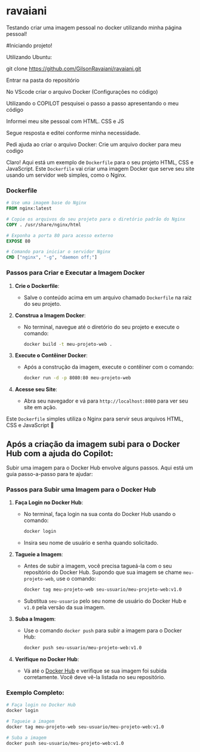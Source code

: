 # ravaiani
Testando criar uma imagem pessoal no docker utilizando minha página pessoal!

#Iniciando projeto!

Utilizando Ubuntu:

git clone https://github.com/GilsonRavaiani/ravaiani.git

Entrar na pasta do repositório

No VScode criar o arquivo Docker (Configurações no código)

Utilizando o COPILOT pesquisei o passo a passo apresentando o meu código

Informei meu site pessoal com HTML. CSS e JS

Segue resposta e editei conforme minha necessidade.

Pedi ajuda ao criar o arquivo Docker: Crie um arquivo docker para meu codigo

Claro! Aqui está um exemplo de `Dockerfile` para o seu projeto HTML, CSS e JavaScript. Este `Dockerfile` vai criar uma imagem Docker que serve seu site usando um servidor web simples, como o Nginx.

### Dockerfile
```Dockerfile
# Use uma imagem base do Nginx
FROM nginx:latest

# Copie os arquivos do seu projeto para o diretório padrão do Nginx
COPY . /usr/share/nginx/html

# Exponha a porta 80 para acesso externo
EXPOSE 80

# Comando para iniciar o servidor Nginx
CMD ["nginx", "-g", "daemon off;"]
```

### Passos para Criar e Executar a Imagem Docker

1. **Crie o Dockerfile**:
   - Salve o conteúdo acima em um arquivo chamado `Dockerfile` na raiz do seu projeto.

2. **Construa a Imagem Docker**:
   - No terminal, navegue até o diretório do seu projeto e execute o comando:
     ```bash
     docker build -t meu-projeto-web .
     ```

3. **Execute o Contêiner Docker**:
   - Após a construção da imagem, execute o contêiner com o comando:
     ```bash
     docker run -d -p 8080:80 meu-projeto-web
     ```

4. **Acesse seu Site**:
   - Abra seu navegador e vá para `http://localhost:8080` para ver seu site em ação.

Este `Dockerfile` simples utiliza o Nginx para servir seus arquivos HTML, CSS e JavaScript 🚀


## Após a criação da imagem subi para o Docker Hub com a ajuda do Copilot:

Subir uma imagem para o Docker Hub envolve alguns passos. Aqui está um guia passo-a-passo para te ajudar:

### Passos para Subir uma Imagem para o Docker Hub

1. **Faça Login no Docker Hub**:
   - No terminal, faça login na sua conta do Docker Hub usando o comando:
     ```bash
     docker login
     ```
   - Insira seu nome de usuário e senha quando solicitado.

2. **Tagueie a Imagem**:
   - Antes de subir a imagem, você precisa tagueá-la com o seu repositório do Docker Hub. Supondo que sua imagem se chame `meu-projeto-web`, use o comando:
     ```bash
     docker tag meu-projeto-web seu-usuario/meu-projeto-web:v1.0
     ```
   - Substitua `seu-usuario` pelo seu nome de usuário do Docker Hub e `v1.0` pela versão da sua imagem.

3. **Suba a Imagem**:
   - Use o comando `docker push` para subir a imagem para o Docker Hub:
     ```bash
     docker push seu-usuario/meu-projeto-web:v1.0
     ```

4. **Verifique no Docker Hub**:
   - Vá até o [Docker Hub](https://hub.docker.com/) e verifique se sua imagem foi subida corretamente. Você deve vê-la listada no seu repositório.

### Exemplo Completo:

```bash
# Faça login no Docker Hub
docker login

# Tagueie a imagem
docker tag meu-projeto-web seu-usuario/meu-projeto-web:v1.0

# Suba a imagem
docker push seu-usuario/meu-projeto-web:v1.0
```

